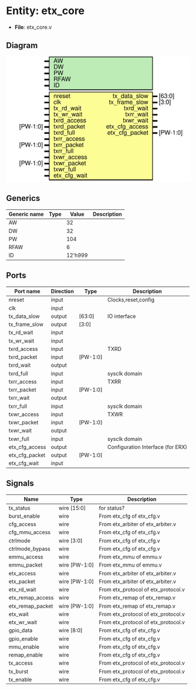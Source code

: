# Entity: etx_core

- **File**: etx_core.v
## Diagram

![Diagram](etx_core.svg "Diagram")
## Generics

| Generic name | Type | Value   | Description |
| ------------ | ---- | ------- | ----------- |
| AW           |      | 32      |             |
| DW           |      | 32      |             |
| PW           |      | 104     |             |
| RFAW         |      | 6       |             |
| ID           |      | 12'h999 |             |
## Ports

| Port name      | Direction | Type     | Description                       |
| -------------- | --------- | -------- | --------------------------------- |
| nreset         | input     |          | Clocks,reset,config               |
| clk            | input     |          |                                   |
| tx_data_slow   | output    | [63:0]   | IO interface                      |
| tx_frame_slow  | output    | [3:0]    |                                   |
| tx_rd_wait     | input     |          |                                   |
| tx_wr_wait     | input     |          |                                   |
| txrd_access    | input     |          | TXRD                              |
| txrd_packet    | input     | [PW-1:0] |                                   |
| txrd_wait      | output    |          |                                   |
| txrd_full      | input     |          | sysclk domain                     |
| txrr_access    | input     |          | TXRR                              |
| txrr_packet    | input     | [PW-1:0] |                                   |
| txrr_wait      | output    |          |                                   |
| txrr_full      | input     |          | sysclk domain                     |
| txwr_access    | input     |          | TXWR                              |
| txwr_packet    | input     | [PW-1:0] |                                   |
| txwr_wait      | output    |          |                                   |
| txwr_full      | input     |          | sysclk domain                     |
| etx_cfg_access | output    |          | Configuration Interface (for ERX) |
| etx_cfg_packet | output    | [PW-1:0] |                                   |
| etx_cfg_wait   | input     |          |                                   |
## Signals

| Name             | Type          | Description                          |
| ---------------- | ------------- | ------------------------------------ |
| tx_status        | wire [15:0]   | for status?                          |
| burst_enable     | wire          | From etx_cfg of etx_cfg.v            |
| cfg_access       | wire          | From etx_arbiter of etx_arbiter.v    |
| cfg_mmu_access   | wire          | From etx_cfg of etx_cfg.v            |
| ctrlmode         | wire [3:0]    | From etx_cfg of etx_cfg.v            |
| ctrlmode_bypass  | wire          | From etx_cfg of etx_cfg.v            |
| emmu_access      | wire          | From etx_mmu of emmu.v               |
| emmu_packet      | wire [PW-1:0] | From etx_mmu of emmu.v               |
| etx_access       | wire          | From etx_arbiter of etx_arbiter.v    |
| etx_packet       | wire [PW-1:0] | From etx_arbiter of etx_arbiter.v    |
| etx_rd_wait      | wire          | From etx_protocol of etx_protocol.v  |
| etx_remap_access | wire          | From etx_remap of etx_remap.v        |
| etx_remap_packet | wire [PW-1:0] | From etx_remap of etx_remap.v        |
| etx_wait         | wire          | From etx_protocol of etx_protocol.v  |
| etx_wr_wait      | wire          | From etx_protocol of etx_protocol.v  |
| gpio_data        | wire [8:0]    | From etx_cfg of etx_cfg.v            |
| gpio_enable      | wire          | From etx_cfg of etx_cfg.v            |
| mmu_enable       | wire          | From etx_cfg of etx_cfg.v            |
| remap_enable     | wire          | From etx_cfg of etx_cfg.v            |
| tx_access        | wire          | From etx_protocol of etx_protocol.v  |
| tx_burst         | wire          | From etx_protocol of etx_protocol.v  |
| tx_enable        | wire          | From etx_cfg of etx_cfg.v            |
